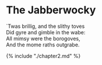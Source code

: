 # The Jabberwocky

\`Twas brillig, and the slithy toves  
  Did gyre and gimble in the wabe:  
All mimsy were the borogoves,  
  And the mome raths outgrabe.

{% include "./chapter2.md" %}